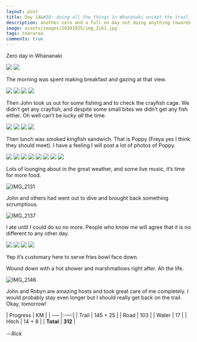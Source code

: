 ```yaml
---
layout: post
title: Day 14&#58; doing all the things in Whananaki except the trail
description: another zero and a full on day not doing anything towards walking the TA
image: assets/images/20201025/img_2161.jpg
tags: teararoa
comments: true
---
```


Zero day in Whananaki 

<div class="gallery" data-columns="2">
  <img src="/assets/images/20201025/img_2109.jpg">
  <img src="/assets/images/20201025/img_2110.jpg">
</div>

The morning was spent making breakfast and gazing at that view.

<div class="gallery" data-columns="2">
  <img src="/assets/images/20201025/img_2112.jpg">
  <img src="/assets/images/20201025/img_2113.jpg">
  <img src="/assets/images/20201025/img_2114.jpg">
  <img src="/assets/images/20201025/img_2117.jpg">
</div>

Then John took us out for some fishing and to check the crayfish cage. We didn’t get any crayfish, and despite some small bites we didn’t get any fish either. Oh well can’t be lucky _all_ the time.

<div class="gallery" data-columns="2">
  <img src="/assets/images/20201025/img_2118.jpg">
  <img src="/assets/images/20201025/img_2119.jpg">
  <img src="/assets/images/20201025/img_2120.jpg">
  <img src="/assets/images/20201025/img_2123.jpg">
</div>

Then lunch was smoked kingfish sandwich. That is Poppy (Freya yes I think they should meet). I have a feeling I will post a lot of photos of Poppy.

<div class="gallery" data-columns="2">
  <img src="/assets/images/20201025/img_2124.jpg">
  <img src="/assets/images/20201025/img_2127.jpg">
  <img src="/assets/images/20201025/img_2129.jpg">
  <img src="/assets/images/20201025/img_2142.jpg">
  <img src="/assets/images/20201025/img_2150.jpg">
  <img src="/assets/images/20201025/img_2154.jpg">
  <img src="/assets/images/20201025/img_2166.jpg">
  <img src="/assets/images/20201025/img_2173.jpg">
</div>

Lots of lounging about in the great weather, and some live music, it’s time for more food.

![IMG_2131](/assets/images/20201025/img_2131.jpg)

John and others had went out to dive and brought back something scrumptious.

![IMG_2137](/assets/images/20201025/img_2137.jpg)

I ate until I could do so no more. People who know me will agree that it is no different to any other day.

<div class="gallery" data-columns="2">
  <img src="/assets/images/20201025/img_2159.jpg">
  <img src="/assets/images/20201025/img_2161.jpg">
  <img src="/assets/images/20201025/img_2186.jpg">
  <img src="/assets/images/20201025/img_2187.jpg">
</div>

Yep it’s customary here to serve fries bowl face down.

Wound down with a hot shower and marshmallows right after. Ah the life.

![IMG_2146](/assets/images/20201025/img_2146.jpg)

John and Robyn are amazing hosts and took great care of me completely. I would probably stay even longer but I should really get back on the trail. Okay, tomorrow!

| Progress | KM  |
| -— |:-—:|
| Trail | 145 + 25 |
| Road | 103 |
| Water | 17 |
| Hitch | 14 + 8 |
| **Total** | **312** |

－_Rick_